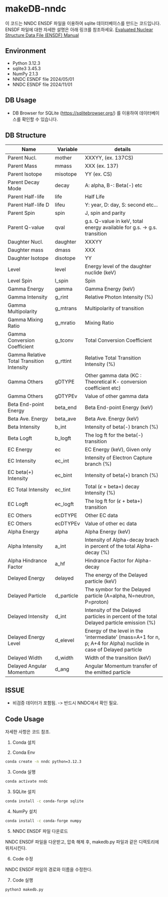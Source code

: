 # makeDB-nndc

이 코드는 NNDC ENSDF 파일을 이용하여 sqlite 데이터베이스를 만드는 코드입니다.
ENSDF 파일에 대한 자세한 설명은 아래 링크를 참조하세요.
[Evaluated Nuclear Structure Data File (ENSDF) Manual](https://www.nndc.bnl.gov/ensdf/ensdf-manual.pdf)

## Environment

- Python 3.12.3
- sqlite3 3.45.3
- NumPy 2.1.3
- NNDC ESNDF file 2024/05/01
- NNDC ESNDF file 2024/11/01

## DB Usage

- DB Browser for SQLite (https://sqlitebrowser.org/) 를 이용하여 데이터베이스를 확인할 수 있습니다.

## DB Structure

| Name  | Variable  | details  |
| ----- | ----- | ----- |
| Parent Nucl.  | mother  | XXXYY, (ex. 137CS)  |
| Parent Mass  | mmass  | XXX (ex. 137)  |
| Parent Isotope  | misotope  | YY (ex. CS)  |
| Parent Decay Mode  | decay  | A: alpha, B-: Beta(-) etc  |
| Parent Half-life  | life  | Half Life  |
| Parent Half-life D  | lifeu  | Y: year, D: day, S: second etc...  |
| Parent Spin  | spin  | J, spin and parity  |
| Parent Q-value  | qval  | g.s. Q-value in keV, total energy available for g.s. -> g.s. transition |
| Daughter Nucl.  | daughter  | XXXYY  |
| Daughter mass  | dmass  | XXX  |
| Daughter Isotope  | disotope  | YY  |
| Level | level | Energy level of the daughter nuclide (keV) |
| Level Spin  | l_spin  | Spin |
| Gamma Energy  | gamma  | Gamma Energy (keV)  |
| Gamma Intensity  | g_rint  | Relative Photon Intensity (%)  |
| Gamma Multipolarity  | g_mtrans  | Multipolarity of transition |
| Gamma Mixing Ratio  | g_mratio  | Mixing Ratio  |
| Gamma Conversion Coefficient | g_tconv | Total Conversion Coefficient  |
| Gamma Relative Total Transition Intensity | g_rttint | Relative Total Transition Intensity (%)  |
| Gamma Others | gDTYPE | Other gamma data (KC : Theoretical K- conversion coefficient etc) |
| Gamma Others | gDTYPEv | Value of other gamma data |
| Beta End-point Energy | beta_end  | Beta End-point Energy (keV)  |
| Beta Ave. Energy  | beta_ave | Beta Ave. Energy (keV)  |
| Beta Intensity  | b_int  | Intensity of beta(-) branch (%)  |
| Beta Logft | b_logft | The log ft for the beta(-) transition |
| EC Energy  | ec | EC Energy (keV), Given only  |
| EC Intensity  | ec_int  | Intensity of Electron Capture branch (%)  |
| EC beta(+) Intensity  | ec_bint  | Intensity of beta(+) branch (%)  |
| EC Total Intensity  | ec_tint  | Total ($\epsilon$ + beta+) decay Intensity (%) |
| EC Logft | ec_logft | The log ft for ($\epsilon$ + beta+) transition |
| EC Others | ecDTYPE | Other EC data |
| EC Others | ecDTYPEv | Value of other ec data |
| Alpha Energy  | alpha  | Alpha Energy (keV)  |
| Alpha Intensity  | a_int  | Intensity of Alpha-decay brach in percent of the total Alpha-decay (%)  |
| Alpha Hindrance Factor | a_hf | Hindrance Factor for Alpha-decay |
| Delayed Energy | delayed | The energy of the Delayed particle (keV) |
| Delayed Particle | d_particle | The symbor for the Delayed particle (A=alpha, N=neutron, P=proton) |
| Delayed Intensity | d_int | Intensity of the Delayed particles in percent of the total Delayed particle emission (%) |
| Delayed Energy Level | d_elevel | Energy of the level in the 'intermediate' (mass=A+1 for n, p; A+4 for Alpha) nuclide in case of Delayed particle |
| Delayed Width | d_width | Width of the transition (keV) |
| Delayed Angular Momentum | d_ang | Angular Momentum transfer of the emitted particle |

## ISSUE

* 비검증 데이터가 포함됨. -> 반드시 NNDC에서 확인 필요.

## Code Usage

자세한 사항은 코드 참조.

1. Conda 설치

2. Conda Env

```bash
conda create -n nndc python=3.12.3
```

3. Conda 실행

```bash
conda activate nndc
```

3. SQLite 설치

```bash
conda install -c conda-forge sqlite
```

4. NumPy 설치

```bash
conda install -c conda-forge numpy
```

5. NNDC ENSDF 파일 다운로드

 NNDC ENSDF 파일을 다운받고, 압축 해제 후, makedb.py 파일과 같은 디렉토리에 위치시킨다.

6. Code 수정

 NNDC ENSDF 파일의 경로와 이름을 수정한다.

7. Code 실행

```python
python3 makedb.py
```
